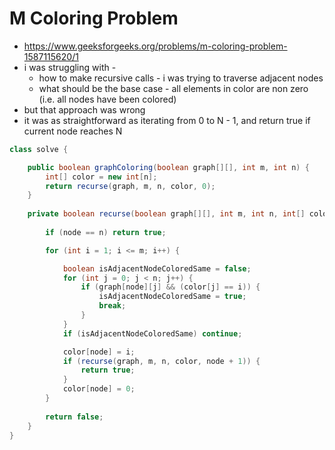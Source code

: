 # M Coloring Problem

- https://www.geeksforgeeks.org/problems/m-coloring-problem-1587115620/1
- i was struggling with - 
  - how to make recursive calls - i was trying to traverse adjacent nodes
  - what should be the base case - all elements in color are non zero (i.e. all nodes have been colored)
- but that approach was wrong
- it was as straightforward as iterating from 0 to N - 1, and return true if current node reaches N

```java
class solve {

    public boolean graphColoring(boolean graph[][], int m, int n) {
        int[] color = new int[n];
        return recurse(graph, m, n, color, 0);
    }
    
    private boolean recurse(boolean graph[][], int m, int n, int[] color, int node) {
        
        if (node == n) return true;

        for (int i = 1; i <= m; i++) {

            boolean isAdjacentNodeColoredSame = false;
            for (int j = 0; j < n; j++) {
                if (graph[node][j] && (color[j] == i)) {
                    isAdjacentNodeColoredSame = true;
                    break;
                }
            }
            if (isAdjacentNodeColoredSame) continue;

            color[node] = i;
            if (recurse(graph, m, n, color, node + 1)) {
                return true;
            }
            color[node] = 0;
        }
        
        return false;
    }
}
```
